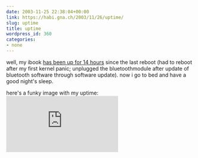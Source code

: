 ```yaml
---
date: 2003-11-25 22:38:04+00:00
link: https://habi.gna.ch/2003/11/26/uptime/
slug: uptime
title: uptime
wordpress_id: 360
categories:
- none
---
```


well, my ibook [has been up for 14 hours](http://uptimes.hostingwired.com/account.php?op=details&hid=8399) since the last reboot (had to reboot after my first kernel panic; unplugged the bluetoothmodule after update of bluetooth software through software update). 
now i go to bed and have a good night's sleep.

here's a funky image with my uptime:![](http://uptimes.hostingwired.com/remote.php?hostid=8399&bgcolor=000000&color=ffffff)
